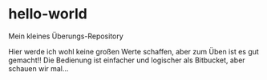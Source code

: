 # hello-world
Mein kleines Überungs-Repository

Hier werde ich wohl keine großen Werte schaffen, aber zum Üben ist es gut gemacht!!
Die Bedienung ist einfacher und logischer als Bitbucket, aber schauen wir mal...


